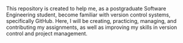 This repository is created to help me, as a postgraduate Software Engineering student, become familiar with version control systems, specifically GitHub. Here, I will be creating, practicing, managing, and contributing my assignments, as well as improving my skills in version control and project management.
